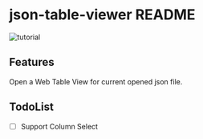 # json-table-viewer README

![tutorial](https://github.com/lengmoXXL/vscode-json-table-viewer/raw/main/yuqueCli.gif)

## Features

Open a Web Table View for current opened json file.

## TodoList

* [ ] Support Column Select